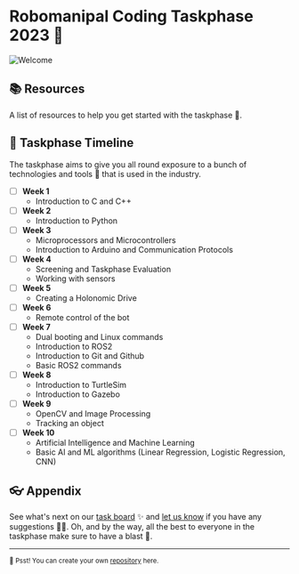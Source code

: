 # Robomanipal Coding Taskphase 2023 🤖 

![Welcome](https://i.imgur.com/qYNZG2o.jpg)

## 📚 Resources

A list of resources to help you get started with the taskphase 🚀.

## 🦦 Taskphase Timeline

The taskphase aims to give you all round exposure to a bunch of technologies and tools 🔧 that is used in the industry.

- [ ] **Week 1** 
    - Introduction to C and C++
- [ ] **Week 2**
    - Introduction to Python
- [ ] **Week 3**
    - Microprocessors and Microcontrollers
    - Introduction to Arduino and Communication Protocols
- [ ] **Week 4**
    - Screening and Taskphase Evaluation
    - Working with sensors
- [ ] **Week 5**
    - Creating a Holonomic Drive
- [ ] **Week 6**
    - Remote control of the bot
- [ ] **Week 7**
    - Dual booting and Linux commands
    - Introduction to ROS2
    - Introduction to Git and Github
    - Basic ROS2 commands
- [ ] **Week 8**
    - Introduction to TurtleSim
    - Introduction to Gazebo
- [ ] **Week 9**
    - OpenCV and Image Processing
    - Tracking an object
- [ ] **Week 10**
    - Artificial Intelligence and Machine Learning
    - Basic AI and ML algorithms (Linear Regression, Logistic Regression, CNN)

## 👓 Appendix

See what's next on our [task board](https://trello.com/invite/b/0kaVuw31/ATTI2c6b319c09955a987938ae0944ac9344FE749BD6/rm-taskphase-coding) ✨ and [let us know](https://github.com/Robomanipal-Taskphase-Coding-2023/.github/issues/new/choose) if you have any suggestions 🙇‍♂️. Oh, and by the way, all the best to everyone in the taskphase make sure to have a blast 🙌.

---

<sub>🤫 Psst! You can create your own [repository](https://docs.github.com/en/get-started/quickstart/create-a-repo) here.</sub>
